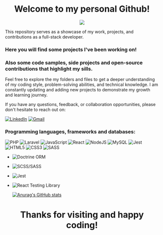 <h1 align="center"> Welcome to my personal Github! </h1>


<p align="center">
  <img src="https://media.tenor.com/MEr-JVXz_9QAAAAM/it-karak-itkaraktus.gif"/>
</p>

This repository serves as a showcase of my work, projects, and contributions as a full-stack developer.

### Here you will find some projects I've been working on!

### Also some code samples, side projects and open-source contributions that highlight my sills.

Feel free to explore the my folders and files to get a deeper understanding of my coding style, problem-solving abilities, and technical knowledge. I am constantly updating and adding new projects to demonstrate my growth and learning journey.

If you have any questions, feedback, or collaboration opportunities, please don't hesitate to reach out on:

[![LinkedIn](https://img.shields.io/badge/LinkedIn-Profile-blue?style=flat-square&logo=linkedin&logoColor=white)](https://www.linkedin.com/in/albuquerque012/)
[![Gmail](https://img.shields.io/badge/Gmail-Email-red?style=flat-square&logo=gmail&logoColor=white)](mailto:lucaslpra@gmail.com)

### Programming languages, frameworks and databases:
![PHP](https://img.shields.io/badge/php-%23777BB4.svg?style=for-the-badge&logo=php&logoColor=white) ![Laravel](https://img.shields.io/badge/laravel-%23FF2D20.svg?style=for-the-badge&logo=laravel&logoColor=white) ![JavaScript](https://img.shields.io/badge/javascript-%23323330.svg?style=for-the-badge&logo=javascript&logoColor=%23F7DF1E) 	![React](https://img.shields.io/badge/react-%2320232a.svg?style=for-the-badge&logo=react&logoColor=%2361DAFB) ![NodeJS](https://img.shields.io/badge/node.js-6DA55F?style=for-the-badge&logo=node.js&logoColor=white) ![MySQL](https://img.shields.io/badge/mysql-%2300f.svg?style=for-the-badge&logo=mysql&logoColor=white) ![Jest](https://img.shields.io/badge/-jest-%23C21325?style=for-the-badge&logo=jest&logoColor=white) ![HTML5](https://img.shields.io/badge/html5-%23E34F26.svg?style=for-the-badge&logo=html5&logoColor=white) ![CSS3](https://img.shields.io/badge/css3-%231572B6.svg?style=for-the-badge&logo=css3&logoColor=white) ![SASS](https://img.shields.io/badge/SASS-hotpink.svg?style=for-the-badge&logo=SASS&logoColor=white)

- ![Doctrine ORM](https://img.shields.io/badge/Doctrine%20ORM-2.x-326690?style=flat-square&logo=doctrine&logoColor=white)
- ![SCSS/SASS](https://img.shields.io/badge/SCSS/SASS-Latest-CC6699?style=flat-square&logo=sass&logoColor=white)
- ![Jest](https://img.shields.io/badge/Jest-Latest-C21325?style=flat-square&logo=jest&logoColor=white)
- ![React Testing Library](https://img.shields.io/badge/React%20Testing%20Library-Latest-E33332?style=flat-square&logo=testing-library&logoColor=white)


  [![Anurag's GitHub stats](https://github-readme-stats.vercel.app/api?username=albuquerque-lucas&theme=tokyonight&hide=contribs)](https://github.com/anuraghazra/github-readme-stats)


<center>

# Thanks for visiting and happy coding!

</center>
